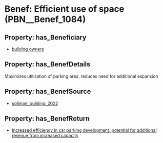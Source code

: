 # Benef: __Efficient use of space__ (PBN__Benef_1084)

## Property: has_Beneficiary

* [building owners](../Stakeholder/PBN__Stakeholder_80)

## Property: has_BenefDetails

Maximizes utilization of parking area, reduces need for additional expansion

## Property: has_BenefSource

* [soliman_building_2022](../Article/PBN__Article_224)

## Property: has_BenefReturn

* [Increased efficiency in car parking development, potential for additional revenue from increased capacity](../BenefReturn/PBN__BenefReturn_1211)

